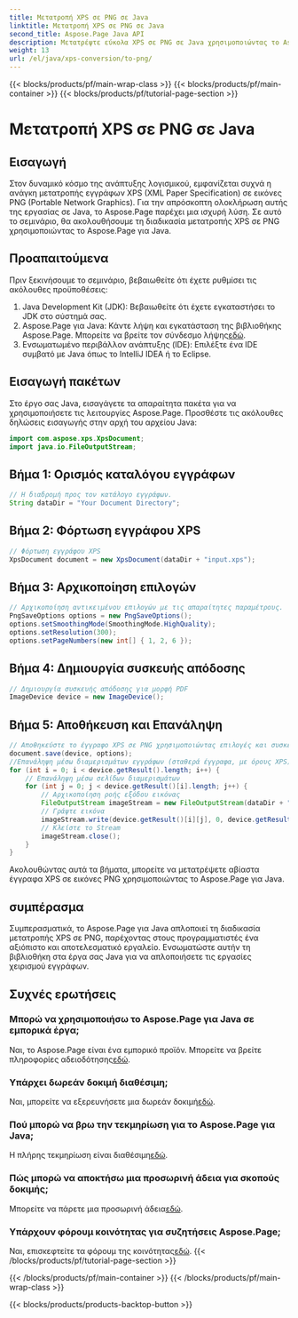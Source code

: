 ```yaml
---
title: Μετατροπή XPS σε PNG σε Java
linktitle: Μετατροπή XPS σε PNG σε Java
second_title: Aspose.Page Java API
description: Μετατρέψτε εύκολα XPS σε PNG σε Java χρησιμοποιώντας το Aspose.Page. Βελτιώστε τις εργασίες εγγράφων με αυτήν την αξιόπιστη και φιλική προς τους προγραμματιστές λύση.
weight: 13
url: /el/java/xps-conversion/to-png/
---
```


{{< blocks/products/pf/main-wrap-class >}}
{{< blocks/products/pf/main-container >}}
{{< blocks/products/pf/tutorial-page-section >}}

# Μετατροπή XPS σε PNG σε Java

## Εισαγωγή
Στον δυναμικό κόσμο της ανάπτυξης λογισμικού, εμφανίζεται συχνά η ανάγκη μετατροπής εγγράφων XPS (XML Paper Specification) σε εικόνες PNG (Portable Network Graphics). Για την απρόσκοπτη ολοκλήρωση αυτής της εργασίας σε Java, το Aspose.Page παρέχει μια ισχυρή λύση. Σε αυτό το σεμινάριο, θα ακολουθήσουμε τη διαδικασία μετατροπής XPS σε PNG χρησιμοποιώντας το Aspose.Page για Java.
## Προαπαιτούμενα
Πριν ξεκινήσουμε το σεμινάριο, βεβαιωθείτε ότι έχετε ρυθμίσει τις ακόλουθες προϋποθέσεις:
1. Java Development Kit (JDK): Βεβαιωθείτε ότι έχετε εγκαταστήσει το JDK στο σύστημά σας.
2.  Aspose.Page για Java: Κάντε λήψη και εγκατάσταση της βιβλιοθήκης Aspose.Page. Μπορείτε να βρείτε τον σύνδεσμο λήψης[εδώ](https://releases.aspose.com/page/java/).
3. Ενσωματωμένο περιβάλλον ανάπτυξης (IDE): Επιλέξτε ένα IDE συμβατό με Java όπως το IntelliJ IDEA ή το Eclipse.
## Εισαγωγή πακέτων
Στο έργο σας Java, εισαγάγετε τα απαραίτητα πακέτα για να χρησιμοποιήσετε τις λειτουργίες Aspose.Page. Προσθέστε τις ακόλουθες δηλώσεις εισαγωγής στην αρχή του αρχείου Java:
```java
import com.aspose.xps.XpsDocument;
import java.io.FileOutputStream;
```
## Βήμα 1: Ορισμός καταλόγου εγγράφων
```java
// Η διαδρομή προς τον κατάλογο εγγράφων.
String dataDir = "Your Document Directory";
```
## Βήμα 2: Φόρτωση εγγράφου XPS
```java
// Φόρτωση εγγράφου XPS
XpsDocument document = new XpsDocument(dataDir + "input.xps");
```
## Βήμα 3: Αρχικοποίηση επιλογών
```java
// Αρχικοποίηση αντικειμένου επιλογών με τις απαραίτητες παραμέτρους.
PngSaveOptions options = new PngSaveOptions();
options.setSmoothingMode(SmoothingMode.HighQuality);
options.setResolution(300);
options.setPageNumbers(new int[] { 1, 2, 6 });
```
## Βήμα 4: Δημιουργία συσκευής απόδοσης
```java
// Δημιουργία συσκευής απόδοσης για μορφή PDF
ImageDevice device = new ImageDevice();
```
## Βήμα 5: Αποθήκευση και Επανάληψη
```java
// Αποθηκεύστε το έγγραφο XPS σε PNG χρησιμοποιώντας επιλογές και συσκευή
document.save(device, options);
//Επανάληψη μέσω διαμερισμάτων εγγράφων (σταθερά έγγραφα, με όρους XPS)
for (int i = 0; i < device.getResult().length; i++) {
    // Επανάληψη μέσω σελίδων διαμερισμάτων
    for (int j = 0; j < device.getResult()[i].length; j++) {
        // Αρχικοποίηση ροής εξόδου εικόνας
        FileOutputStream imageStream = new FileOutputStream(dataDir + "XPStoPNG" + "_" + (i + 1) + "_" + (j + 1) + ".png");
        // Γράψτε εικόνα
        imageStream.write(device.getResult()[i][j], 0, device.getResult()[i][j].length);
        // Κλείστε το Stream
        imageStream.close();
    }
}
```
Ακολουθώντας αυτά τα βήματα, μπορείτε να μετατρέψετε αβίαστα έγγραφα XPS σε εικόνες PNG χρησιμοποιώντας το Aspose.Page για Java.
## συμπέρασμα
Συμπερασματικά, το Aspose.Page για Java απλοποιεί τη διαδικασία μετατροπής XPS σε PNG, παρέχοντας στους προγραμματιστές ένα αξιόπιστο και αποτελεσματικό εργαλείο. Ενσωματώστε αυτήν τη βιβλιοθήκη στα έργα σας Java για να απλοποιήσετε τις εργασίες χειρισμού εγγράφων.
## Συχνές ερωτήσεις
### Μπορώ να χρησιμοποιήσω το Aspose.Page για Java σε εμπορικά έργα;
 Ναι, το Aspose.Page είναι ένα εμπορικό προϊόν. Μπορείτε να βρείτε πληροφορίες αδειοδότησης[εδώ](https://purchase.aspose.com/buy).
### Υπάρχει δωρεάν δοκιμή διαθέσιμη;
 Ναι, μπορείτε να εξερευνήσετε μια δωρεάν δοκιμή[εδώ](https://releases.aspose.com/).
### Πού μπορώ να βρω την τεκμηρίωση για το Aspose.Page για Java;
 Η πλήρης τεκμηρίωση είναι διαθέσιμη[εδώ](https://reference.aspose.com/page/java/).
### Πώς μπορώ να αποκτήσω μια προσωρινή άδεια για σκοπούς δοκιμής;
 Μπορείτε να πάρετε μια προσωρινή άδεια[εδώ](https://purchase.aspose.com/temporary-license/).
### Υπάρχουν φόρουμ κοινότητας για συζητήσεις Aspose.Page;
 Ναι, επισκεφτείτε τα φόρουμ της κοινότητας[εδώ](https://forum.aspose.com/c/page/39).
{{< /blocks/products/pf/tutorial-page-section >}}

{{< /blocks/products/pf/main-container >}}
{{< /blocks/products/pf/main-wrap-class >}}

{{< blocks/products/products-backtop-button >}}

